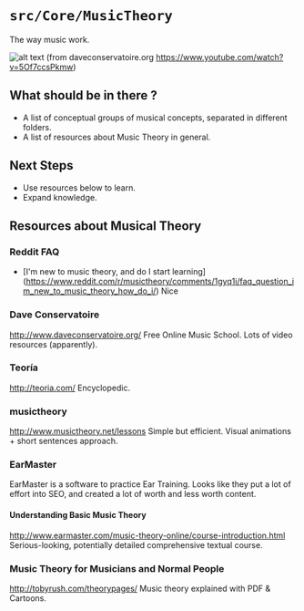 # `src/Core/MusicTheory`

The way music work.

![alt text](https://github.com/BiOZed/web2vibes/tree/master/src/Core/MusicTheory/assets/images/music-theory.png)
(from daveconservatoire.org https://www.youtube.com/watch?v=5Of7ccsPkmw)

## What should be in there ?
* A list of conceptual groups of musical concepts, separated in different folders.
* A list of resources about Music Theory in general.

## Next Steps
* Use resources below to learn.
* Expand knowledge.

## Resources about Musical Theory

### Reddit FAQ
* [I'm new to music theory, and do I start learning] (https://www.reddit.com/r/musictheory/comments/1gyq1i/faq_question_im_new_to_music_theory_how_do_i/) Nice

### Dave Conservatoire
http://www.daveconservatoire.org/
Free Online Music School.
Lots of video resources (apparently).

### Teoría
http://teoria.com/
Encyclopedic.

### musictheory
http://www.musictheory.net/lessons
Simple but efficient. Visual animations + short sentences approach.

### EarMaster
EarMaster is a software to practice Ear Training. Looks like they put a lot of effort into SEO, and created a lot of worth and less worth content.

#### Understanding Basic Music Theory
http://www.earmaster.com/music-theory-online/course-introduction.html
Serious-looking, potentially detailed comprehensive textual course.

### Music Theory for Musicians and Normal People 
http://tobyrush.com/theorypages/
Music theory explained with PDF & Cartoons.
